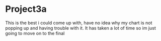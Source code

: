 # Project3a
This is the best i could come up with, have no idea why my chart is not popping up and having trouble with it. It has taken a lot of time so im just going to move on to the final 
